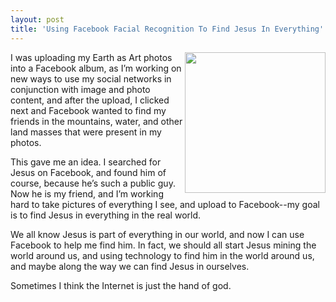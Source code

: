```yaml
---
layout: post
title: 'Using Facebook Facial Recognition To Find Jesus In Everything'
---
```

<p><img src="http://kinlane-productions.s3.amazonaws.com/api-evangelist-site/blog/facebook-tagging-friends.png" alt="" width="225" align="right" /></p>
<p>I was uploading my Earth as Art photos into a Facebook album, as I&rsquo;m working on new ways to use my social networks in conjunction with image and photo content, and after the upload, I clicked next and Facebook wanted to find my friends in the mountains, water, and other land masses that were present in my photos.</p>
<p>This gave me an idea. I searched for Jesus on Facebook, and found him of course, because he&rsquo;s such a public guy. Now he is my friend, and I&rsquo;m working hard to take pictures of everything I see, and upload to Facebook--my goal is to find Jesus in everything in the real world.</p>
<p>We all know Jesus is part of everything in our world, and now I can use Facebook to help me find him. In fact, we should all start Jesus mining the world around us, and using technology to find him in the world around us, and maybe along the way we can find Jesus in ourselves.</p>
<p>Sometimes I think the Internet is just the hand of god.</p>